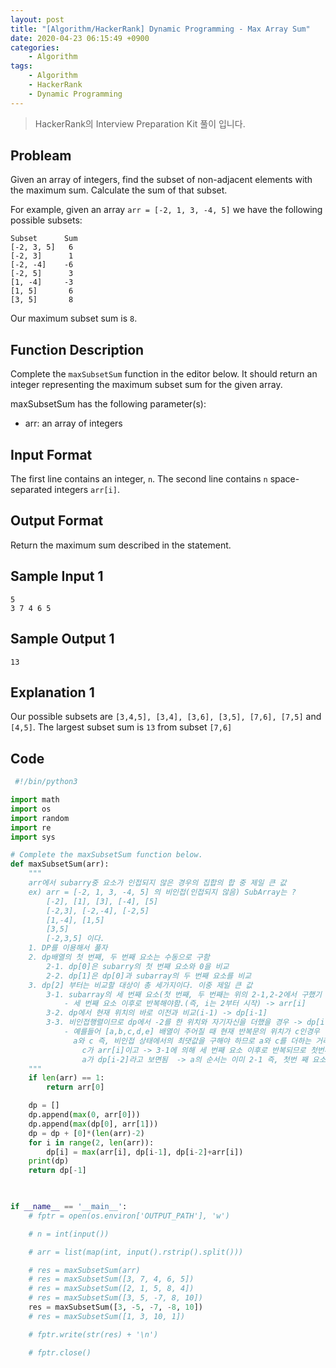 ```yaml
---
layout: post
title: "[Algorithm/HackerRank] Dynamic Programming - Max Array Sum"
date: 2020-04-23 06:15:49 +0900
categories: 
    - Algorithm
tags:
    - Algorithm
    - HackerRank
    - Dynamic Programming
---
```


> HackerRank의 Interview Preparation Kit 풀이 입니다.

<!-- more -->


## Probleam
Given an array of integers, find the subset of non-adjacent elements with the maximum sum. Calculate the sum of that subset.

For example, given an array `arr = [-2, 1, 3, -4, 5]` we have the following possible subsets:
```
Subset      Sum
[-2, 3, 5]   6
[-2, 3]      1
[-2, -4]    -6
[-2, 5]      3
[1, -4]     -3
[1, 5]       6
[3, 5]       8
```

Our maximum subset sum is `8`.

## Function Description
Complete the `maxSubsetSum` function in the editor below. It should return an integer representing the maximum subset sum for the given array.

maxSubsetSum has the following parameter(s):
- arr: an array of integers

## Input Format
The first line contains an integer, `n`.
The second line contains `n` space-separated integers `arr[i]`.

## Output Format
Return the maximum sum described in the statement.

## Sample Input 1
```
5
3 7 4 6 5
```


## Sample Output 1
```
13
```


## Explanation 1
Our possible subsets are `[3,4,5], [3,4], [3,6], [3,5], [7,6], [7,5]` and `[4,5]`. The largest subset sum is `13` from subset `[7,6]`

## Code

```python
 #!/bin/python3

import math
import os
import random
import re
import sys

# Complete the maxSubsetSum function below.
def maxSubsetSum(arr):
    """
    arr에서 subarry중 요소가 인접되지 않은 경우의 집합의 합 중 제일 큰 값
    ex) arr = [-2, 1, 3, -4, 5] 의 비인접(인접되지 않음) SubArray는 ?
        [-2], [1], [3], [-4], [5]
        [-2,3], [-2,-4], [-2,5]
        [1,-4], [1,5]
        [3,5]
        [-2,3,5] 이다.    
    1. DP를 이용해서 풀자
    2. dp배열의 첫 번째, 두 번째 요소는 수동으로 구함
        2-1. dp[0]은 subarry의 첫 번째 요소와 0을 비교
        2-2. dp[1]은 dp[0]과 subarray의 두 번째 요소를 비교
    3. dp[2] 부터는 비교할 대상이 총 세가지이다. 이중 제일 큰 값
        3-1. subarray의 세 번째 요소(첫 번째, 두 번째는 위의 2-1,2-2에서 구했기 때문)
            - 세 번째 요소 이후로 반복해야함.(즉, i는 2부터 시작) -> arr[i]
        3-2. dp에서 현재 위치의 바로 이전과 비교(i-1) -> dp[i-1]
        3-3. 비인접행렬이므로 dp에서 -2를 한 위치와 자기자신을 더했을 경우 -> dp[i-2]+arr[i]
            - 예를들어 [a,b,c,d,e] 배열이 주어질 때 현재 반복문의 위치가 c인경우 
              a와 c 즉, 비인접 상태에서의 최댓값을 구해야 하므로 a와 c를 더하는 거라고 보면 됨.
                c가 arr[i]이고 -> 3-1에 의해 세 번째 요소 이후로 반복되므로 첫번째 순환에서는 값이 2임(0, 1, 2)
                a가 dp[i-2]라고 보면됨  -> a의 순서는 이미 2-1 즉, 첫번 째 요소를 비교한 최댓값이므로.
    """
    if len(arr) == 1:
        return arr[0]

    dp = []
    dp.append(max(0, arr[0]))
    dp.append(max(dp[0], arr[1]))
    dp = dp + [0]*(len(arr)-2)
    for i in range(2, len(arr)):
        dp[i] = max(arr[i], dp[i-1], dp[i-2]+arr[i])
    print(dp)
    return dp[-1]

    

if __name__ == '__main__':
    # fptr = open(os.environ['OUTPUT_PATH'], 'w')

    # n = int(input())

    # arr = list(map(int, input().rstrip().split()))

    # res = maxSubsetSum(arr)
    # res = maxSubsetSum([3, 7, 4, 6, 5])
    # res = maxSubsetSum([2, 1, 5, 8, 4])
    # res = maxSubsetSum([3, 5, -7, 8, 10])
    res = maxSubsetSum([3, -5, -7, -8, 10])
    # res = maxSubsetSum([1, 3, 10, 1])

    # fptr.write(str(res) + '\n')

    # fptr.close()

```
